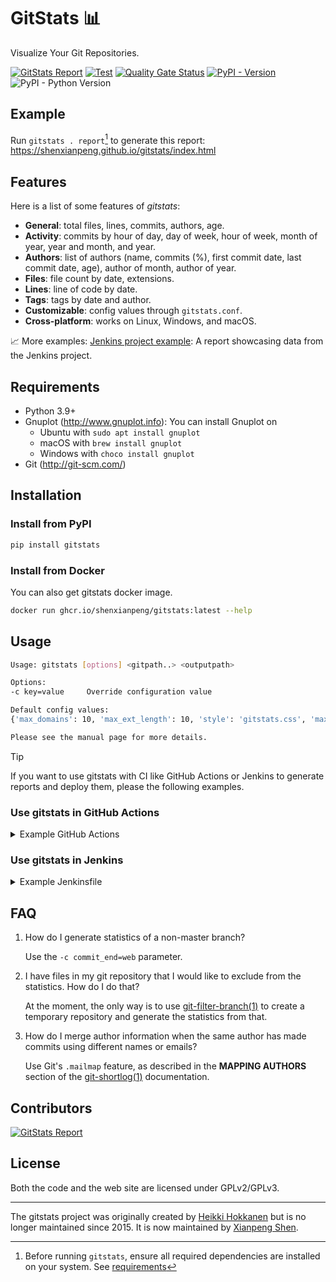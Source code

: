 # GitStats 📊

Visualize Your Git Repositories.

<!--[![PyPI - Downloads](https://img.shields.io/pypi/dm/gitstats?color=blue)](https://pypistats.org/packages/gitstats)-->
[![GitStats Report](https://img.shields.io/badge/GitStats_Report-passing-lightgreen?style=flat&&logo=git&&logoColor=white)](https://shenxianpeng.github.io/gitstats/index.html)
[![Test](https://github.com/shenxianpeng/gitstats/actions/workflows/test.yml/badge.svg)](https://github.com/shenxianpeng/gitstats/actions/workflows/test.yml)
[![Quality Gate Status](https://sonarcloud.io/api/project_badges/measure?project=shenxianpeng_gitstats&metric=alert_status)](https://sonarcloud.io/summary/new_code?id=shenxianpeng_gitstats)
[![PyPI - Version](https://img.shields.io/pypi/v/gitstats?color=blue)](https://pypi.org/project/gitstats/)
![PyPI - Python Version](https://img.shields.io/pypi/pyversions/gitstats)

## Example

Run `gitstats . report`[^1] to generate this report: https://shenxianpeng.github.io/gitstats/index.html

[^1]: Before running `gitstats`, ensure all required dependencies are installed on your system. See [requirements](#Requirements)

## Features

Here is a list of some features of _gitstats_:

* **General**: total files, lines, commits, authors, age.
* **Activity**: commits by hour of day, day of week, hour of week, month of year, year and month, and year.
* **Authors**: list of authors (name, commits (%), first commit date, last commit date, age), author of month, author of year.
* **Files**: file count by date, extensions.
* **Lines**: line of code by date.
* **Tags**: tags by date and author.
* **Customizable**: config values through `gitstats.conf`.
* **Cross-platform**: works on Linux, Windows, and macOS.

📈 More examples: [Jenkins project example](https://shenxianpeng.github.io/gitstats/examples/jenkins/index.html): A report showcasing data from the Jenkins project.

## Requirements

- Python 3.9+
- Gnuplot (http://www.gnuplot.info): You can install Gnuplot on
  - Ubuntu with `sudo apt install gnuplot`
  - macOS with `brew install gnuplot`
  - Windows with `choco install gnuplot`
- Git (http://git-scm.com/)

## Installation

### Install from PyPI

```bash
pip install gitstats
```

### Install from Docker

You can also get gitstats docker image.

```bash
docker run ghcr.io/shenxianpeng/gitstats:latest --help
```

## Usage

```bash
Usage: gitstats [options] <gitpath..> <outputpath>

Options:
-c key=value     Override configuration value

Default config values:
{'max_domains': 10, 'max_ext_length': 10, 'style': 'gitstats.css', 'max_authors': 20, 'authors_top': 5, 'commit_begin': '', 'commit_end': 'HEAD', 'linear_linestats': 1, 'project_name': '', 'processes': 8, 'start_date': ''}

Please see the manual page for more details.

```

> [!TIP]
> If you want to use gitstats with CI like GitHub Actions or Jenkins to generate reports and deploy them, please the following examples.

### Use gitstats in GitHub Actions

<details>
<summary>Example GitHub Actions</summary>

Use gitstats in GitHub Actions to generate reports and deploy them to GitHub Pages.

```yaml
name: GitStats Preview

on:
  cron:
    - cron: '0 0 * * 0'  # Run at every sunday at 00:00
  workflow_dispatch:

jobs:
  build:
    runs-on: ubuntu-latest

    steps:
    - name: Checkout Repository
      uses: actions/checkout@v4
      with:
        fetch-depth: 0 # get all history.

    - name: Install Dependencies
      run: |
        sudo apt-get update
        sudo apt-get install -y gnuplot

    - name: Generate GitStats Report
      run: |
        pipx install gitstats
        gitstats . gitstats-report

    - name: Deploy to GitHub Pages for view
      uses: peaceiris/actions-gh-pages@v4
      with:
        github_token: ${{ secrets.GITHUB_TOKEN }}
        publish_dir: gitstats-report
```
</details>

### Use gitstats in Jenkins

<details>
<summary>Example Jenkinsfile</summary>

Use gitstats in Jenkins to generate reports and publish them to Jenkins server.

```groovy
pipeline {
    agent any
    options {
        cron('0 0 * * 0')  // Run at every sunday at 00:00
    }
    stages {
        stage('Generate GitStats Report') {
            steps {
                checkout scm
                sh '''
                python3 -m venv venv
                source venv/bin/activate
                pip install gitstats
                gitstats . gitstats-report
                '''
            }
        }
        stage('Publish GitStats Report') {
            steps {
                publishHTML([allowMissing: false, alwaysLinkToLastBuild: true, keepAll: true, reportDir: 'gitstats-report', reportFiles: 'index.html', reportName: 'GitStats Report'])
            }
        }
    }
    post {
        always {
            cleanWs()
        }
    }
}
```
</details>

## FAQ

1. How do I generate statistics of a non-master branch?

    Use the `-c commit_end=web` parameter.

2. I have files in my git repository that I would like to exclude from the statistics. How do I do that?

    At the moment, the only way is to use [git-filter-branch(1)](https://git-scm.com/docs/git-filter-branch) to create a temporary repository and generate the statistics from that.

3. How do I merge author information when the same author has made commits using different names or emails?

    Use Git's `.mailmap` feature, as described in the **MAPPING AUTHORS** section of the [git-shortlog(1)](https://git-scm.com/docs/git-shortlog) documentation.

## Contributors

[![GitStats Report](https://contrib.rocks/image?repo=shenxianpeng/gitstats)](https://github.com/shenxianpeng/gitstats/graphs/contributors)

## License 

Both the code and the web site are licensed under GPLv2/GPLv3.

---

The gitstats project was originally created by [H​eikki H​okkanen](https://github.com/hoxu) but is no longer maintained since 2015. It is now maintained by [Xianpeng Shen](https://github.com/shenxianpeng).
